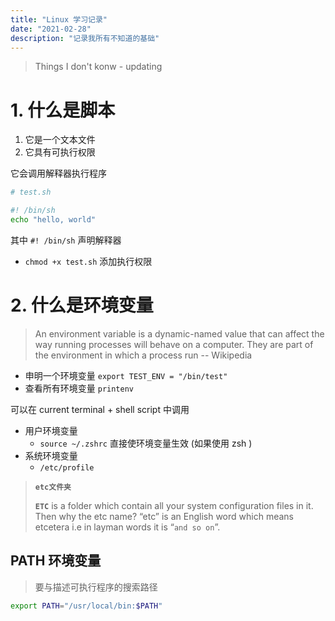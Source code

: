 ```yaml
---
title: "Linux 学习记录"
date: "2021-02-28"
description: "记录我所有不知道的基础"
---
```



> Things I don't konw - updating


# 1. 什么是脚本
1. 它是一个文本文件
2. 它具有可执行权限

它会调用解释器执行程序

```bash 
# test.sh

#! /bin/sh
echo "hello, world"
```

其中 `#! /bin/sh` 声明解释器 

- `chmod +x test.sh` 添加执行权限



# 2. 什么是环境变量
> An environment variable is a dynamic-named value that can affect the way running processes will behave on a computer. They are part of the environment in which a process run     -- Wikipedia

- 申明一个环境变量 `export TEST_ENV = "/bin/test"`
- 查看所有环境变量 `printenv`

可以在 current terminal + shell script 中调用

- 用户环境变量
  - `source ~/.zshrc` 直接使环境变量生效 (如果使用 zsh )
- 系统环境变量
  - `/etc/profile`

> **`etc文件夹`** 
> 
> **`ETC`** is a folder which contain all your system configuration files in it. Then why the etc name? “etc” is an English word which means etcetera i.e in layman words it is “`and so on`”.

## PATH 环境变量
> 要与描述可执行程序的搜索路径
```bash
export PATH="/usr/local/bin:$PATH"
```